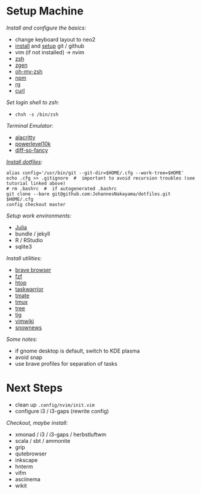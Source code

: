 # Setup Machine

*Install and configure the basics:*

* change keyboard layout to neo2
* [install](https://git-scm.com/book/en/v2/Getting-Started-Installing-Git) and [setup](https://docs.github.com/en/get-started/quickstart/set-up-git) git / github
* vim (if not installed) -> nvim
* [zsh](https://gist.github.com/derhuerst/12a1558a4b408b3b2b6e)
* [zgen](https://github.com/tarjoilija/zgen)
* [oh-my-zsh](https://github.com/ohmyzsh/ohmyzsh)
* [npm](https://linuxconfig.org/install-npm-on-linux)
* [rg](https://github.com/BurntSushi/ripgrep)
* [curl](https://curl.se/)


*Set login shell to zsh:*

* `chsh -s /bin/zsh`


*Terminal Emulator:*

* [alacritty](https://alacritty.org/)
* [powerlevel10k](https://github.com/romkatv/powerlevel10k#zgen)
* [diff-so-fancy](https://github.com/so-fancy/diff-so-fancy)


[*Install dotfiles*](https://www.atlassian.com/git/tutorials/dotfiles):

```
alias config='/usr/bin/git --git-dir=$HOME/.cfg --work-tree=$HOME'
echo .cfg >> .gitignore  #  important to avoid recursion troubles (see tutorial linked above)
# rm .bashrc  #  if autogenerated .bashrc
git clone --bare git@github.com:JohannesNakayama/dotfiles.git $HOME/.cfg
config checkout master
```


*Setup work environments:*

* [Julia](https://julialang.org/)
* bundle / jekyll
* R / RStudio
* sqlite3


*Install utilities:*

* [brave browser](https://brave.com/linux/)
* [fzf](https://github.com/junegunn/fzf)
* [htop](https://htop.dev/)
* [taskwarrior](https://taskwarrior.org/)
* [tmate](https://tmate.io/)
* [tmux](https://github.com/tmux/tmux/wiki)
* [tree](https://linux.die.net/man/1/tree)
* [tig](https://jonas.github.io/tig/)
* [vimwiki](https://github.com/vimwiki/vimwiki)
* [snownews](https://github.com/msharov/snownews)


*Some notes:*

* if gnome desktop is default, switch to KDE plasma
* avoid snap
* use brave profiles for separation of tasks



# Next Steps

* clean up `.config/nvim/init.vim`
* configure i3 / i3-gaps (rewrite config)

*Checkout, maybe install:*

* xmonad / i3 / i3-gaps / herbstluftwm
* scala / sbt / ammonite
* grip
* qutebrowser
* inkscape
* hnterm
* vifm
* asciinema
* wikit
